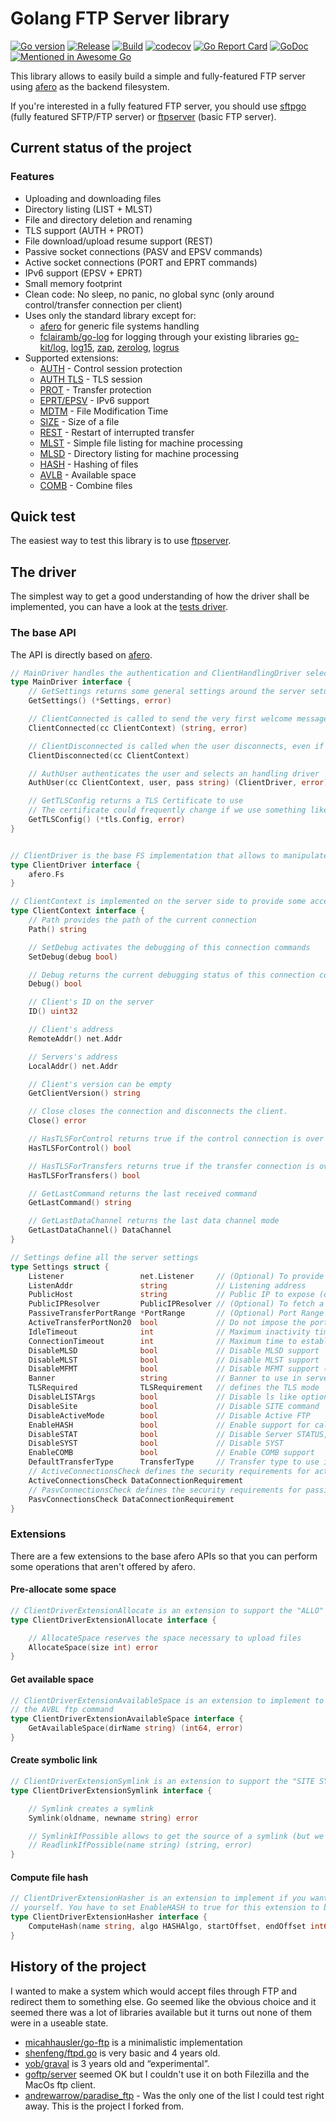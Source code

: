 # Golang FTP Server library

[![Go version](https://img.shields.io/github/go-mod/go-version/fclairamb/ftpserverlib)](https://golang.org/doc/devel/release.html)
[![Release](https://img.shields.io/github/v/release/fclairamb/ftpserverlib)](https://github.com/fclairamb/ftpserverlib/releases/latest)
[![Build](https://github.com/fclairamb/ftpserverlib/workflows/Build/badge.svg)](https://github.com/fclairamb/ftpserverlib/actions/workflows/build.yml)
[![codecov](https://codecov.io/gh/fclairamb/ftpserverlib/branch/main/graph/badge.svg?token=IVeoGgl1rj)](https://codecov.io/gh/fclairamb/ftpserverlib)
[![Go Report Card](https://goreportcard.com/badge/fclairamb/ftpserverlib)](https://goreportcard.com/report/fclairamb/ftpserverlib)
[![GoDoc](https://godoc.org/github.com/fclairamb/ftpserverlib?status.svg)](https://godoc.org/github.com/fclairamb/ftpserverlib)
[![Mentioned in Awesome Go](https://awesome.re/mentioned-badge.svg)](https://github.com/avelino/awesome-go)

This library allows to easily build a simple and fully-featured FTP server using [afero](https://github.com/spf13/afero) as the backend filesystem.

If you're interested in a fully featured FTP server, you should use [sftpgo](https://github.com/drakkan/sftpgo) (fully featured SFTP/FTP server) or [ftpserver](https://github.com/fclairamb/ftpserver) (basic FTP server).

## Current status of the project

### Features

 * Uploading and downloading files
 * Directory listing (LIST + MLST)
 * File and directory deletion and renaming
 * TLS support (AUTH + PROT)
 * File download/upload resume support (REST)
 * Passive socket connections (PASV and EPSV commands)
 * Active socket connections (PORT and EPRT commands)
 * IPv6 support (EPSV + EPRT)
 * Small memory footprint
 * Clean code: No sleep, no panic, no global sync (only around control/transfer connection per client)
 * Uses only the standard library except for:
   * [afero](https://github.com/spf13/afero) for generic file systems handling
   * [fclairamb/go-log](https://github.com/fclairamb/go-log) for logging through your existing libraries [go-kit/log](https://github.com/go-kit/log), [log15](https://github.com/inconshreveable/log15), [zap](https://github.com/uber-go/zap), [zerolog](https://github.com/rs/zerolog/), [logrus](https://github.com/sirupsen/logrus)
 * Supported extensions:
   * [AUTH](https://tools.ietf.org/html/rfc2228#page-6) - Control session protection
   * [AUTH TLS](https://tools.ietf.org/html/rfc4217#section-4.1) - TLS session
   * [PROT](https://tools.ietf.org/html/rfc2228#page-8) - Transfer protection
   * [EPRT/EPSV](https://tools.ietf.org/html/rfc2428) - IPv6 support
   * [MDTM](https://tools.ietf.org/html/rfc3659#page-8) - File Modification Time
   * [SIZE](https://tools.ietf.org/html/rfc3659#page-11) - Size of a file
   * [REST](https://tools.ietf.org/html/rfc3659#page-13) - Restart of interrupted transfer
   * [MLST](https://tools.ietf.org/html/rfc3659#page-23) - Simple file listing for machine processing
   * [MLSD](https://tools.ietf.org/html/rfc3659#page-23) - Directory listing for machine processing
   * [HASH](https://tools.ietf.org/html/draft-bryan-ftpext-hash-02) - Hashing of files
   * [AVLB](https://tools.ietf.org/html/draft-peterson-streamlined-ftp-command-extensions-10#section-4) - Available space
   * [COMB](https://help.globalscape.com/help/archive/eft6-4/mergedprojects/eft/allowingmultiparttransferscomb_command.htm) - Combine files

## Quick test
The easiest way to test this library is to use [ftpserver](https://github.com/fclairamb/ftpserver).

## The driver
The simplest way to get a good understanding of how the driver shall be implemented, you can have a look at the [tests driver](https://github.com/fclairamb/ftpserverlib/blob/master/driver_test.go).

### The base API

The API is directly based on [afero](https://github.com/spf13/afero).

```go
// MainDriver handles the authentication and ClientHandlingDriver selection
type MainDriver interface {
	// GetSettings returns some general settings around the server setup
	GetSettings() (*Settings, error)

	// ClientConnected is called to send the very first welcome message
	ClientConnected(cc ClientContext) (string, error)

	// ClientDisconnected is called when the user disconnects, even if he never authenticated
	ClientDisconnected(cc ClientContext)

	// AuthUser authenticates the user and selects an handling driver
	AuthUser(cc ClientContext, user, pass string) (ClientDriver, error)

	// GetTLSConfig returns a TLS Certificate to use
	// The certificate could frequently change if we use something like "let's encrypt"
	GetTLSConfig() (*tls.Config, error)
}


// ClientDriver is the base FS implementation that allows to manipulate files
type ClientDriver interface {
	afero.Fs
}

// ClientContext is implemented on the server side to provide some access to few data around the client
type ClientContext interface {
	// Path provides the path of the current connection
	Path() string

	// SetDebug activates the debugging of this connection commands
	SetDebug(debug bool)

	// Debug returns the current debugging status of this connection commands
	Debug() bool

	// Client's ID on the server
	ID() uint32

	// Client's address
	RemoteAddr() net.Addr

	// Servers's address
	LocalAddr() net.Addr

	// Client's version can be empty
	GetClientVersion() string

	// Close closes the connection and disconnects the client.
	Close() error

	// HasTLSForControl returns true if the control connection is over TLS
	HasTLSForControl() bool

	// HasTLSForTransfers returns true if the transfer connection is over TLS
	HasTLSForTransfers() bool

	// GetLastCommand returns the last received command
	GetLastCommand() string

	// GetLastDataChannel returns the last data channel mode
	GetLastDataChannel() DataChannel
}

// Settings define all the server settings
type Settings struct {
	Listener                 net.Listener     // (Optional) To provide an already initialized listener
	ListenAddr               string           // Listening address
	PublicHost               string           // Public IP to expose (only an IP address is accepted at this stage)
	PublicIPResolver         PublicIPResolver // (Optional) To fetch a public IP lookup
	PassiveTransferPortRange *PortRange       // (Optional) Port Range for data connections. Random if not specified
	ActiveTransferPortNon20  bool             // Do not impose the port 20 for active data transfer (#88, RFC 1579)
	IdleTimeout              int              // Maximum inactivity time before disconnecting (#58)
	ConnectionTimeout        int              // Maximum time to establish passive or active transfer connections
	DisableMLSD              bool             // Disable MLSD support
	DisableMLST              bool             // Disable MLST support
	DisableMFMT              bool             // Disable MFMT support (modify file mtime)
	Banner                   string           // Banner to use in server status response
	TLSRequired              TLSRequirement   // defines the TLS mode
	DisableLISTArgs          bool             // Disable ls like options (-a,-la etc.) for directory listing
	DisableSite              bool             // Disable SITE command
	DisableActiveMode        bool             // Disable Active FTP
	EnableHASH               bool             // Enable support for calculating hash value of files
	DisableSTAT              bool             // Disable Server STATUS, STAT on files and directories will still work
	DisableSYST              bool             // Disable SYST
	EnableCOMB               bool             // Enable COMB support
	DefaultTransferType      TransferType     // Transfer type to use if the client don't send the TYPE command
	// ActiveConnectionsCheck defines the security requirements for active connections
	ActiveConnectionsCheck DataConnectionRequirement
	// PasvConnectionsCheck defines the security requirements for passive connections
	PasvConnectionsCheck DataConnectionRequirement
}
```

### Extensions
There are a few extensions to the base afero APIs so that you can perform some operations that aren't offered by afero.

#### Pre-allocate some space
```go
// ClientDriverExtensionAllocate is an extension to support the "ALLO" - file allocation - command
type ClientDriverExtensionAllocate interface {

	// AllocateSpace reserves the space necessary to upload files
	AllocateSpace(size int) error
}
```

#### Get available space
```go
// ClientDriverExtensionAvailableSpace is an extension to implement to support
// the AVBL ftp command
type ClientDriverExtensionAvailableSpace interface {
	GetAvailableSpace(dirName string) (int64, error)
}
```

#### Create symbolic link
```go
// ClientDriverExtensionSymlink is an extension to support the "SITE SYMLINK" - symbolic link creation - command
type ClientDriverExtensionSymlink interface {

	// Symlink creates a symlink
	Symlink(oldname, newname string) error

	// SymlinkIfPossible allows to get the source of a symlink (but we don't need for now)
	// ReadlinkIfPossible(name string) (string, error)
}
```

#### Compute file hash
```go
// ClientDriverExtensionHasher is an extension to implement if you want to handle file digests
// yourself. You have to set EnableHASH to true for this extension to be called
type ClientDriverExtensionHasher interface {
	ComputeHash(name string, algo HASHAlgo, startOffset, endOffset int64) (string, error)
}
```

## History of the project

I wanted to make a system which would accept files through FTP and redirect them to something else. Go seemed like the obvious choice and it seemed there was a lot of libraries available but it turns out none of them were in a useable state.

* [micahhausler/go-ftp](https://github.com/micahhausler/go-ftp) is a  minimalistic implementation
* [shenfeng/ftpd.go](https://github.com/shenfeng/ftpd.go) is very basic and 4 years old.
* [yob/graval](https://github.com/yob/graval) is 3 years old and “experimental”.
* [goftp/server](https://github.com/goftp/server) seemed OK but I couldn't use it on both Filezilla and the MacOs ftp client.
* [andrewarrow/paradise_ftp](https://github.com/andrewarrow/paradise_ftp) - Was the only one of the list I could test right away. This is the project I forked from.
